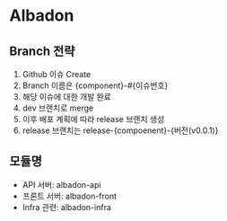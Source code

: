 # Albadon

## Branch 전략
1. Github 이슈 Create
2. Branch 이름은 {component}-#{이슈번호}
3. 해당 이슈에 대한 개발 완료
4. dev 브랜치로 merge
5. 이후 배포 계획에 따라 release 브랜치 생성
6. release 브랜치는 release-{compoenent}-{버전(v0.0.1)}

## 모듈명
* API 서버: albadon-api
* 프론트 서버: albadon-front
* Infra 관련: albadon-infra
